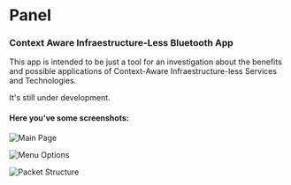 # Panel
### Context Aware Infraestructure-Less Bluetooth App

This app is intended to be just a tool for an investigation about the benefits and possible applications of Context-Aware Infraestructure-less Services and Technologies.

It's still under development.

#### Here you've some screenshots:

![Main Page](https://raw.githubusercontent.com/maesoser/Panel/master/screenshots/img1.png "Main Page")


![Menu Options](https://raw.githubusercontent.com/maesoser/Panel/master/screenshots/img2.png "Menu Options")

![Packet Structure](https://raw.githubusercontent.com/maesoser/Panel/master/screenshots/Packets.png "Packet Structure")

